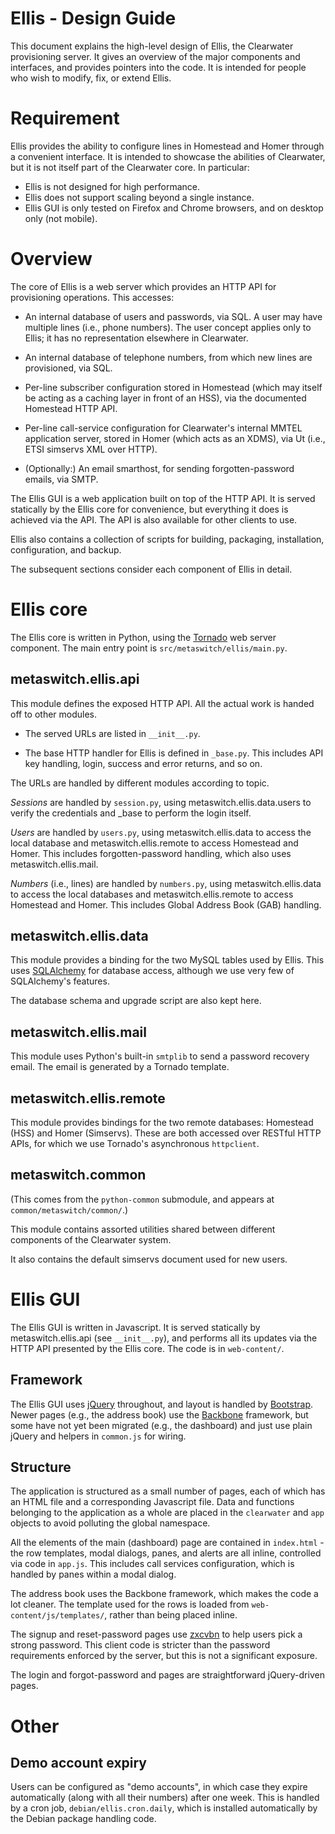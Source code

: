 Ellis - Design Guide
====================

This document explains the high-level design of Ellis, the Clearwater
provisioning server. It gives an overview of the major components and
interfaces, and provides pointers into the code. It is intended for
people who wish to modify, fix, or extend Ellis.


Requirement
===========

Ellis provides the ability to configure lines in Homestead and Homer
through a convenient interface. It is intended to showcase the
abilities of Clearwater, but it is not itself part of the Clearwater
core. In particular:

* Ellis is not designed for high performance.
* Ellis does not support scaling beyond a single instance.
* Ellis GUI is only tested on Firefox and Chrome browsers, and on
  desktop only (not mobile).


Overview
========

The core of Ellis is a web server which provides an HTTP API for
provisioning operations. This accesses:

* An internal database of users and passwords, via SQL. A user may
  have multiple lines (i.e., phone numbers). The user concept applies
  only to Ellis; it has no representation elsewhere in Clearwater.

* An internal database of telephone numbers, from which new lines are
  provisioned, via SQL.

* Per-line subscriber configuration stored in Homestead (which may
  itself be acting as a caching layer in front of an HSS), via the
  documented Homestead HTTP API.

* Per-line call-service configuration for Clearwater's internal MMTEL
  application server, stored in Homer (which acts as an XDMS), via Ut
  (i.e., ETSI simservs XML over HTTP).

* (Optionally:) An email smarthost, for sending forgotten-password
  emails, via SMTP.

The Ellis GUI is a web application built on top of the HTTP API. It is
served statically by the Ellis core for convenience, but everything it
does is achieved via the API. The API is also available for other
clients to use.

Ellis also contains a collection of scripts for building, packaging,
installation, configuration, and backup.

The subsequent sections consider each component of Ellis in detail.


Ellis core
==========

The Ellis core is written in Python, using the
[Tornado](http://www.tornadoweb.org/en/stable/) web server component.
The main entry point is `src/metaswitch/ellis/main.py`.

metaswitch.ellis.api
--------------------

This module defines the exposed HTTP API. All the actual work is
handed off to other modules.

* The served URLs are listed in `__init__.py`.

* The base HTTP handler for Ellis is defined in `_base.py`. This
  includes API key handling, login, success and error returns, and so
  on.

The URLs are handled by different modules according to topic.

*Sessions* are handled by `session.py`, using
metaswitch.ellis.data.users to verify the credentials and _base to
perform the login itself.

*Users* are handled by `users.py`, using metaswitch.ellis.data to
access the local database and metaswitch.ellis.remote to access
Homestead and Homer. This includes forgotten-password handling, which
also uses metaswitch.ellis.mail.

*Numbers* (i.e., lines) are handled by `numbers.py`, using
metaswitch.ellis.data to access the local databases and
metaswitch.ellis.remote to access Homestead and Homer. This includes
Global Address Book (GAB) handling.

metaswitch.ellis.data
---------------------

This module provides a binding for the two MySQL tables used by
Ellis. This uses [SQLAlchemy](http://www.sqlalchemy.org/) for database
access, although we use very few of SQLAlchemy's features.

The database schema and upgrade script are also kept here.

metaswitch.ellis.mail
---------------------

This module uses Python's built-in `smtplib` to send a password
recovery email. The email is generated by a Tornado template.

metaswitch.ellis.remote
-----------------------

This module provides bindings for the two remote databases: Homestead
(HSS) and Homer (Simservs). These are both accessed over RESTful HTTP
APIs, for which we use Tornado's asynchronous `httpclient`.

metaswitch.common
-----------------

(This comes from the `python-common` submodule, and appears at
`common/metaswitch/common/`.)

This module contains assorted utilities shared between different
components of the Clearwater system.

It also contains the default simservs document used for new users.


Ellis GUI
=========

The Ellis GUI is written in Javascript. It is served statically by
metaswitch.ellis.api (see `__init__.py`), and performs all its updates
via the HTTP API presented by the Ellis core.  The code is in
`web-content/`.

Framework
---------

The Ellis GUI uses [jQuery](http://jquery.com/) throughout, and layout
is handled by [Bootstrap](http://twitter.github.io/bootstrap/). Newer
pages (e.g., the address book) use the
[Backbone](http://backbonejs.org/) framework, but some have not yet
been migrated (e.g., the dashboard) and just use plain jQuery and
helpers in `common.js` for wiring.

Structure
---------

The application is structured as a small number of pages, each of
which has an HTML file and a corresponding Javascript file. Data and
functions belonging to the application as a whole are placed in the
`clearwater` and `app` objects to avoid polluting the global
namespace.

All the elements of the main (dashboard) page are contained in
`index.html` - the row templates, modal dialogs, panes, and alerts are
all inline, controlled via code in `app.js`. This includes call
services configuration, which is handled by panes within a modal
dialog.

The address book uses the Backbone framework, which makes the code a
lot cleaner. The template used for the rows is loaded from
`web-content/js/templates/`, rather than being placed inline.

The signup and reset-password pages use
[zxcvbn](https://github.com/lowe/zxcvbn) to help users pick a strong
password. This client code is stricter than the password requirements
enforced by the server, but this is not a significant exposure.

The login and forgot-password and pages are straightforward
jQuery-driven pages.


Other
=====

Demo account expiry
-------------------

Users can be configured as "demo accounts", in which case they expire
automatically (along with all their numbers) after one week.  This is
handled by a cron job, `debian/ellis.cron.daily`, which is installed
automatically by the Debian package handling code.

